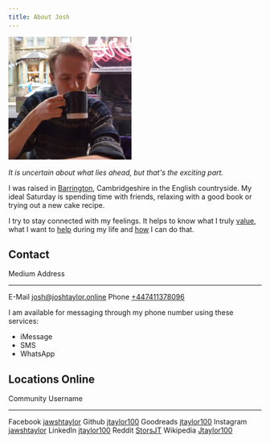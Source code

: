 ```yaml
---
title: About Josh
---
```


![Me drinking some tea in [Hebden Bridge][], April 2018](/images/josh.png)

*It is uncertain about what lies ahead, but that's the exciting part.*

I was raised in [Barrington][], Cambridgeshire in the English countryside. My
ideal Saturday is spending time with friends, relaxing with a good book or
trying out a new cake recipe.

I try to stay connected with my feelings. It helps to know what I truly [value][], what I want to [help][] during my life and [how][] I can do that.

[Barrington]: https://en.wikipedia.org/wiki/Barrington,_Cambridgeshire
[Hebden Bridge]: https://en.wikipedia.org/wiki/Hebden_Bridge
[value]: /values.html
[how]: /career.html
[help]: /issues.html

## Contact

Medium  Address
------  --------------------------------------------------------
E-Mail  [josh@joshtaylor.online](mailto:josh@joshtaylor.online)
Phone   [+447411378096](tel:+447411378096)

I am available for messaging through my phone number using these services:

- iMessage
- SMS
- WhatsApp

## Locations Online

Community      Username
-------------  -------------------------------------------------------------
Facebook       [jawshtaylor](https://www.facebook.com/jawshtaylor/)
Github         [jtaylor100](https://github.com/jtaylor100)
Goodreads      [jtaylor100](https://www.goodreads.com/jtaylor100)
Instagram      [jawshtaylor](https://www.instagram.com/jawshtaylor/)
LinkedIn       [jtaylor100](https://www.linkedin.com/in/jtaylor100)
Reddit         [StorsJT](https://www.reddit.com/user/StorsJT)
Wikipedia      [Jtaylor100](https://en.wikipedia.org/wiki/User:Jtaylor100)
